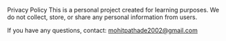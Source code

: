Privacy Policy
This is a personal project created for learning purposes.
We do not collect, store, or share any personal information from users.

If you have any questions, contact: mohitpathade2002@gmail.com
